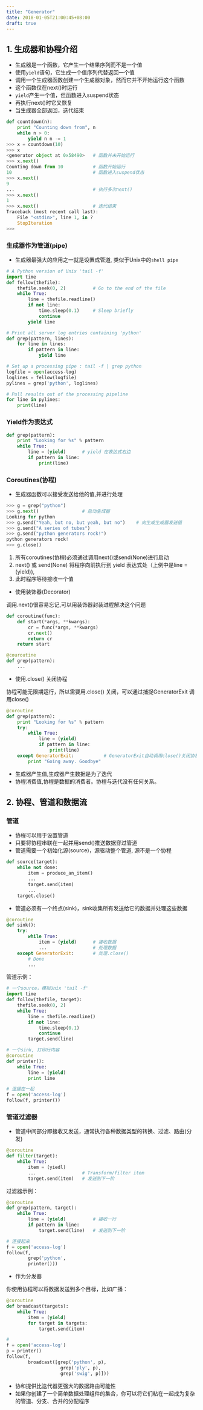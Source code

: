 ```yaml
---
title: "Generator"
date: 2018-01-05T21:00:45+08:00
draft: true
---
```


<!--more-->
## 1. 生成器和协程介绍

* 生成器是一个函数，它产生一个结果序列而不是一个值
* 使用`yield`语句，它生成一个值序列代替返回一个值
* 调用一个生成器函数创建一个生成器对象，然而它并不开始运行这个函数
* 这个函数仅在next()时运行
* `yield`产生一个值，但函数进入suspend状态
* 再执行next()时它又恢复
* 当生成器全部返回，迭代结束

```python
def countdown(n):
    print "Counting down from", n
    while n > 0:
        yield n n -= 1
>>> x = countdown(10)
>>> x
<generator object at 0x58490>   # 函数并未开始运行
>>> x.next()
Counting down from 10           # 函数开始运行
10                              # 函数进入suspend状态
>>> x.next()
9
...                             # 执行多次next()
>>> x.next()
1
>>> x.next()                    # 迭代结束
Traceback (most recent call last):
    File "<stdin>", line 1, in ?
    StopIteration
>>>
```

### 生成器作为管道(pipe)

* 生成器最强大的应用之一就是设置成管道, 类似于Unix中的`shell pipe`

```python
# A Python version of Unix 'tail -f'
import time
def fellow(thefile):
    thefile.seek(0, 2)          # Go to the end of the file
    while True:
        line = thefile.readline()
        if not line:
            time.sleep(0.1)     # Sleep briefly
            continue
        yield line

# Print all server log entries containing 'python'
def grep(pattern, lines):
    for line in lines:
        if pattern in line:
            yield line

# Set up a processing pipe : tail -f | grep python
logfile = open(access-log)
loglines = fellow(logfile)
pylines = grep('python', loglines)

# Pull results out of the processing pipeline
for line in pylines:
    print(line)
```

### Yield作为表达式

```python
def grep(pattern):
    print "Looking for %s" % pattern
    while True:
        line = (yield)      # yield 在表达式右边
        if pattern in line:
            print(line)
```
### Coroutines(协程)

* 生成器函数可以接受发送给他的值,并进行处理

```python
>>> g = grep("python")
>>> g.next()                # 启动生成器 
Looking for python
>>> g.send("Yeah, but no, but yeah, but no")    # 向生成生成器发送值
>>> g.send("A series of tubes")
>>> g.send("python generators rock!")
python generators rock!
>>> g.close()
```
1. 所有coroutines(协程)必须通过调用next()或send(None)进行启动
2. next() 或 send(None) 将程序向前执行到 yield 表达式处（上例中是line = (yield)),
3. 此时程序等待接收一个值

* 使用装饰器(Decorator)

调用.next()很容易忘记,可以用装饰器封装进程解决这个问题

```python
def coroutine(func):
    def start(*args, **kwargs):
        cr = func(*args, **kwargs)
        cr.next()
        return cr
    return start

@couroutine
def grep(pattern):
    ...
```

* 使用.close() 关闭协程

协程可能无限期运行，所以需要用.close() 关闭，可以通过捕捉GeneratorExit 调用close()

```python
@coroutine
def grep(pattern):
    print "Looking for %s" % pattern
    try:
        while True:
            line = (yield)
            if pattern in line:
                print(line)
    except GeneratorExit:           # GeneratorExit自动调用close()关闭协程
        print "Going away. Goodbye"

```

* 生成器产生值,生成器产生数据是为了迭代
* 协程消费值,协程是数据的消费者。协程与迭代没有任何关系。

## 2. 协程、管道和数据流

### 管道

* 协程可以用于设置管道
* 只要将协程串联在一起并用send()推送数据穿过管道
* 管道需要一个初始化源(source)，源驱动整个管道, 源不是一个协程

```python
def source(target):
    while not done:
        item = produce_an_item()
        ...
        target.send(item)
        ...
    target.close()
```
* 管道必须有一个终点(sink)，sink收集所有发送给它的数据并处理这些数据

```python
@coroutine
def sink():
    try:
        while True:
            item = (yield)      # 接收数据
            ...                 # 处理数据
    except GeneratorExit:       # 处理.close()
        # Done
        ...
```

管道示例：

```python
# 一个source，模拟Unix 'tail -f'
import time
def follow(thefile, target):
    thefile.seek(0, 2)
    while True:
        line = thefile.readline()
        if not line:
            time.sleep(0.1)
            continue
        target.send(line)

# 一个sink, 打印行内容
@coroutine
def printer():
    while True:
        line = (yield)
        print line

# 连接在一起
f = open('access-log')
follow(f, printer())

```
### 管道过滤器

* 管道中间部分即接收又发送，通常执行各种数据类型的转换、过滤、路由(分发)

```python
@coroutine
def filter(target):
    while True:
        item = (yiedl)
        ...                 # Transform/filter item
        target.send(item)   # 发送到下一阶
```

过滤器示例：

```python
@coroutine
def grep(pattern, target):
    while True:
        line = (yield)          # 接收一行
        if pattern in line:
            target.send(line)   # 发送到下一阶

# 连接起来
f = open('access-log')
follow(f, 
        grep('python', 
        printer()))
```

* 作为分发器

你使用协程可以将数据发送到多个目标，比如广播：

```python
@coroutine
def broadcast(targets):
    while True:
        item = (yield)
        for target in targets:
            target.send(item)

# 
f = open('access-log')
p = printer()
follow(f, 
        broadcast([grep('python', p),
                    grep('ply', p),
                    grep('swig', p)]))
```

* 协和提供比迭代器更强大的数据路由可能性
* 如果你创建了一个简单数据处理组件的集合，你可以将它们粘在一起成为复杂的管道、分支、合并的分配程序



